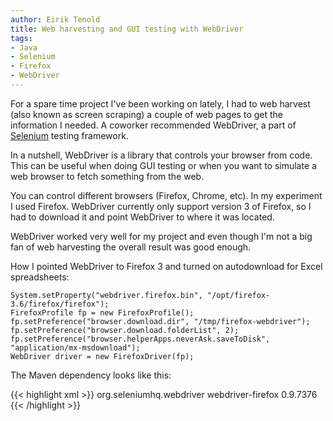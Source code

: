```yaml
---
author: Eirik Tenold
title: Web harvesting and GUI testing with WebDriver
tags:
- Java
- Selenium
- Firefox
- WebDriver
---
```


For a spare time project I've been working on lately, I had to web harvest (also known as screen scraping) a 
couple of web pages to get the information I needed. A coworker recommended WebDriver, a part of 
[Selenium](http://seleniumhq.org/) testing framework.

In a nutshell, WebDriver is a library that controls your browser from code. This can be useful when doing 
GUI testing or when you want to simulate a web browser to fetch something from the web.

You can control different browsers (Firefox, Chrome, etc). In my experiment I used Firefox. WebDriver 
currently only support version 3 of Firefox, so I had to download it and point WebDriver to where it was located.

WebDriver worked very well for my project and even though I'm not a big fan of web harvesting the overall result was 
good enough.

How I pointed WebDriver to Firefox 3 and turned on autodownload for Excel spreadsheets:

    System.setProperty("webdriver.firefox.bin", "/opt/firefox-3.6/firefox/firefox");
    FirefoxProfile fp = new FirefoxProfile();
    fp.setPreference("browser.download.dir", "/tmp/firefox-webdriver");
    fp.setPreference("browser.download.folderList", 2);
    fp.setPreference("browser.helperApps.neverAsk.saveToDisk", "application/mx-msdownload");
    WebDriver driver = new FirefoxDriver(fp);

The Maven dependency looks like this:

{{< highlight xml >}}
    <dependency>
        <groupId>org.seleniumhq.webdriver<groupId>
        <artifactId>webdriver-firefox</artifactId>
        <version>0.9.7376</version>
    </dependency>
{{< /highlight >}}